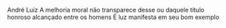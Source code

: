 André Luiz
A melhoria moral não transparece desse ou daquele título honroso alcançado entre os homens É luz manifesta em seu bom exemplo
